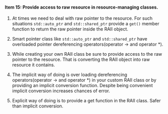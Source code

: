 #### Item 15: Provide access to raw resource in resource-managing classes.

1. At times we need to deal with raw pointer to the resource. For such situations `std::auto_ptr` and `std::shared_ptr` provide a `get()` member function to return the raw pointer inside the RAII object.

2. Smart pointer class like `std::auto_ptr` and `std::shared_ptr` have overloaded pointer dereferencing operators(operator -> and operator *).

3. While creating your own RAII class be sure to provide access to the raw pointer to the resource. That is converting the RAII object into raw resource it contains.

4. The implicit way of doing is over loading dereferencing operators(operator -> and operator \*) in your custom RAII class or by providing an implicit conversion function. Despite being convenient implicit conversion increases chances of error.

5. Explicit way of doing is to provide a get function in the RAII class. Safer than implicit conversion.
